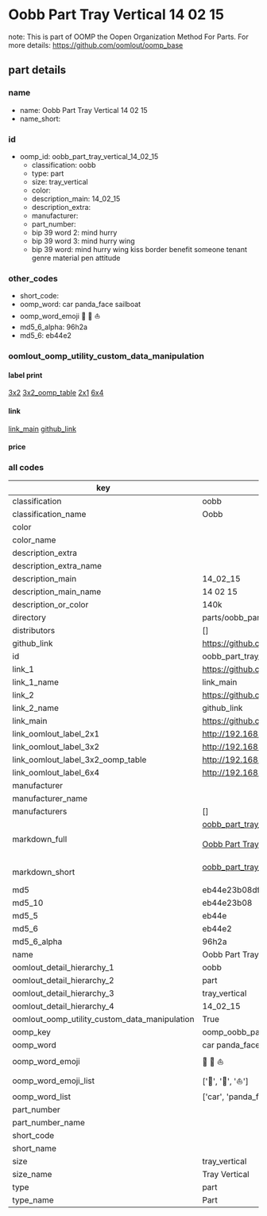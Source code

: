 # Oobb Part Tray Vertical 14 02 15  

note: This is part of OOMP the Oopen Organization Method For Parts. For more details: https://github.com/oomlout/oomp_base

##  part details





### name
* name: Oobb Part Tray Vertical 14 02 15
* name_short: 
### id
* oomp_id: oobb_part_tray_vertical_14_02_15
  * classification: oobb
  * type: part
  * size: tray_vertical
  * color: 
  * description_main: 14_02_15
  * description_extra: 
  * manufacturer: 
  * part_number: 
  * bip 39 word 2: mind hurry
  * bip 39 word 3: mind hurry wing
  * bip 39 word: mind hurry wing kiss border benefit someone tenant genre material pen attitude

### other_codes
* short_code: 
* oomp_word: car panda_face sailboat
* oomp_word_emoji :car: :panda_face: :sailboat:
* md5_6_alpha: 96h2a
* md5_6: eb44e2






### oomlout_oomp_utility_custom_data_manipulation
#### label print
[3x2](http://192.168.1.245:1112/?label=oomp%2096h2a)
[3x2_oomp_table](http://192.168.1.107:1112/?label=oomp%2096h2a)
[2x1](http://192.168.1.242:1112/?label=oomp%2096h2a)
[6x4](http://192.168.1.55:1112/?label=oomp%2096h2a)    

#### link

[link_main](https://github.com/oomlout/oomlout_oomp_current_version_messy/tree/main/parts/oobb_part_tray_vertical_14_02_15) [github_link](https://github.com/oomlout/oomlout_oomp_part_src/tree/main/parts/oobb_part_tray_vertical_14_02_15)                             

#### price







### all codes 
| key | value |  
| --- | --- |  
| classification | oobb |  
| classification_name | Oobb |  
| color |  |  
| color_name |  |  
| description_extra |  |  
| description_extra_name |  |  
| description_main | 14_02_15 |  
| description_main_name | 14 02 15 |  
| description_or_color | 140k |  
| directory | parts/oobb_part_tray_vertical_14_02_15 |  
| distributors | [] |  
| github_link | https://github.com/oomlout/oomlout_oomp_part_src/tree/main/parts/oobb_part_tray_vertical_14_02_15 |  
| id | oobb_part_tray_vertical_14_02_15 |  
| link_1 | https://github.com/oomlout/oomlout_oomp_current_version_messy/tree/main/parts/oobb_part_tray_vertical_14_02_15 |  
| link_1_name | link_main |  
| link_2 | https://github.com/oomlout/oomlout_oomp_part_src/tree/main/parts/oobb_part_tray_vertical_14_02_15 |  
| link_2_name | github_link |  
| link_main | https://github.com/oomlout/oomlout_oomp_current_version_messy/tree/main/parts/oobb_part_tray_vertical_14_02_15 |  
| link_oomlout_label_2x1 | http://192.168.1.242:1112/?label=oomp%2096h2a |  
| link_oomlout_label_3x2 | http://192.168.1.245:1112/?label=oomp%2096h2a |  
| link_oomlout_label_3x2_oomp_table | http://192.168.1.107:1112/?label=oomp%2096h2a |  
| link_oomlout_label_6x4 | http://192.168.1.55:1112/?label=oomp%2096h2a |  
| manufacturer |  |  
| manufacturer_name |  |  
| manufacturers | [] |  
| markdown_full | [oobb_part_tray_vertical_14_02_15](https://github.com/oomlout/oomlout_oomp_current_version_messy/tree/main/parts/oobb_part_tray_vertical_14_02_15)<br>[](https://github.com/oomlout/oomlout_oomp_current_version_messy/tree/main/parts/oobb_part_tray_vertical_14_02_15)<br>[Oobb Part Tray Vertical 14 02 15](https://github.com/oomlout/oomlout_oomp_current_version_messy/tree/main/parts/oobb_part_tray_vertical_14_02_15)<br><br> |  
| markdown_short | [oobb_part_tray_vertical_14_02_15](https://github.com/oomlout/oomlout_oomp_current_version_messy/tree/main/parts/oobb_part_tray_vertical_14_02_15)<br><br> |  
| md5 | eb44e23b08df19e0548ce7adf75bec67 |  
| md5_10 | eb44e23b08 |  
| md5_5 | eb44e |  
| md5_6 | eb44e2 |  
| md5_6_alpha | 96h2a |  
| name | Oobb Part Tray Vertical 14 02 15 |  
| oomlout_detail_hierarchy_1 | oobb |  
| oomlout_detail_hierarchy_2 | part |  
| oomlout_detail_hierarchy_3 | tray_vertical |  
| oomlout_detail_hierarchy_4 | 14_02_15 |  
| oomlout_oomp_utility_custom_data_manipulation | True |  
| oomp_key | oomp_oobb_part_tray_vertical_14_02_15 |  
| oomp_word | car panda_face sailboat |  
| oomp_word_emoji | :car: :panda_face: :sailboat: |  
| oomp_word_emoji_list | [':car:', ':panda_face:', ':sailboat:'] |  
| oomp_word_list | ['car', 'panda_face', 'sailboat'] |  
| part_number |  |  
| part_number_name |  |  
| short_code |  |  
| short_name |  |  
| size | tray_vertical |  
| size_name | Tray Vertical |  
| type | part |  
| type_name | Part |  
